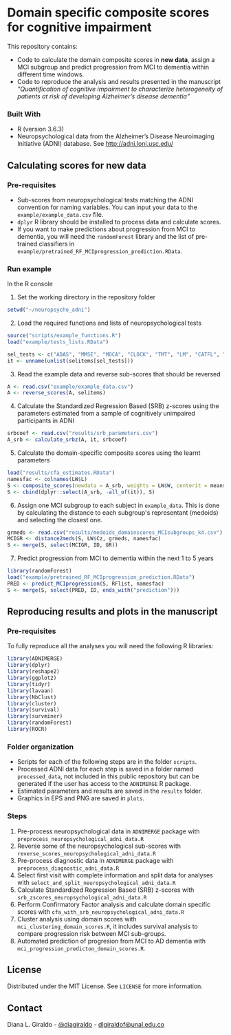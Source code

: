 # Domain specific composite scores for cognitive impairment

This repository contains:

* Code to calculate the domain composite scores in **new data**, assign a MCI subgroup and predict progression from MCI to dementia within different time windows.
* Code to reproduce the analysis and results presented in the manuscript *"Quantification of cognitive impairment to characterize heterogeneity of patients at risk of developing Alzheimer’s disease dementia"*

### Built With

* R (version 3.6.3)
* Neuropsychological data from the Alzheimer’s Disease Neuroimaging Initiative (ADNI) database. See <http://adni.loni.usc.edu/>

## Calculating scores for new data

### Pre-requisites

* Sub-scores from neuropsychological tests matching the ADNI convention for naming variables. You can input your data to the `example/example_data.csv` file.
* `dplyr` R library should be installed to process data and calculate scores.
* If you want to make predictions about progression from MCI to dementia, you will need the `randomForest` library and the list of pre-trained classifiers in `example/pretrained_RF_MCIprogression_prediction.RData`.

### Run example

In the R console

1. Set the working directory in the repository folder
  ```r
  setwd("~/neuropsycho_adni")
  ```

2. Load the required functions and lists of neuropsychological tests
  ```r
  source("scripts/example_functions.R")
  load("example/tests_lists.RData")

  sel_tests <- c("ADAS", "MMSE", "MOCA", "CLOCK", "TMT", "LM", "CATFL", "AVLT", "BNTMINT")
  it <- unname(unlist(selitems[sel_tests]))
  ```

3. Read the example data and reverse sub-scores that should be reversed
  ```r
  A <- read.csv("example/example_data.csv")
  A <- reverse_scores(A, selitems)
  ```

4. Calculate the Standardized Regression Based (SRB) z-scores using the parameters estimated from a sample of cognitively unimpaired participants in ADNI
  ```r
  srbcoef <- read.csv("results/srb_parameters.csv")
  A_srb <- calculate_srbz(A, it, srbcoef)
  ```

5. Calculate the domain-specific composite scores using the learnt parameters
  ```r
  load("results/cfa_estimates.RData")
  namesfac <- colnames(LW$L)
  S <- composite_scores(newdata = A_srb, weights = LW$W, centerit = meansub)
  S <- cbind(dplyr::select(A_srb, -all_of(it)), S)
  ```

6. Assign one MCI subgroup to each subject in `example_data`. This is done by calculating the distance to each subgroup's representant (medoids) and selecting the closest one.
```r
grmeds <- read.csv("results/medoids_domainscores_MCIsubgroups_k4.csv")
MCIGR <- distance2meds(S, LW$Cz, grmeds, namesfac)
S <- merge(S, select(MCIGR, ID, GR))
```

7. Predict progression from MCI to dementia within the next 1 to 5 years
  ```r
  library(randomForest)
  load("example/pretrained_RF_MCIprogression_prediction.RData")
  PRED <- predict_MCIprogression(S, RFlist, namesfac)
  S <- merge(S, select(PRED, ID, ends_with("prediction")))
  ```

## Reproducing results and plots in the manuscript

### Pre-requisites

To fully reproduce all the analyses you will need the following R libraries:

```r
library(ADNIMERGE)
library(dplyr)
library(reshape2)
library(ggplot2)
library(tidyr)
library(lavaan)
library(NbClust)
library(cluster)
library(survival)
library(survminer)
library(randomForest)
library(ROCR)
```

### Folder organization

- Scripts for each of the following steps are in the folder `scripts`.
- Processed ADNI data for each step is saved in a folder named `processed_data`, not included in this public repository but can be generated if the user has access to the `ADNIMERGE` R package.
- Estimated parameters and results are saved in the `results` folder.
- Graphics in EPS and PNG are saved in `plots`.

### Steps

1. Pre-process neuropsychological data in `ADNIMERGE` package with `preprocess_neuropsychological_adni_data.R`
2. Reverse some of the neuropsychological sub-scores with `reverse_scores_neuropsychological_adni_data.R`
3. Pre-process diagnostic data in `ADNIMERGE` package with `preprocess_diagnostic_adni_data.R`
4. Select first visit with complete information and split data for analyses with `select_and_split_neuropsychological_adni_data.R`
5. Calculate Standardized Regression Based (SRB) z-scores with `srb_zscores_neuropsychological_adni_data.R`
6. Perform Confirmatory Factor analysis and calculate domain specific scores with `cfa_with_srb_neuropsychological_adni_data.R`
7. Cluster analysis using domain scores with `mci_clustering_domain_scores.R`, it includes survival analysis to compare progression risk between MCI sub-groups.
8. Automated prediction of progresion from MCI to AD dementia with `mci_progression_predicton_domain_scores.R`.

<!-- LICENSE -->
## License

Distributed under the MIT License.
See `LICENSE` for more information.

<!-- CONTACT -->
## Contact

Diana L. Giraldo - [@diagiraldo](https://github.com/diagiraldo) - <dlgiraldof@unal.edu.co>
